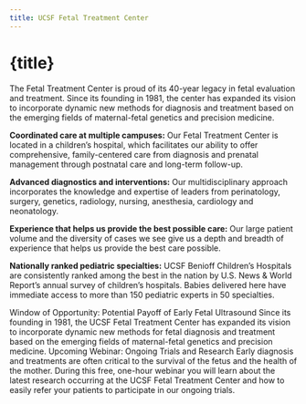 ```yaml
---
title: UCSF Fetal Treatment Center
---
```


# {title}

The Fetal Treatment Center is proud of its 40-year legacy in fetal evaluation and treatment. Since its founding in 1981, the center has expanded its vision to incorporate dynamic new methods for diagnosis and treatment based on the emerging fields of maternal-fetal genetics and precision medicine.

**Coordinated care at multiple campuses:** Our Fetal Treatment Center is located in a children’s hospital, which facilitates our ability to offer comprehensive, family-centered care from diagnosis and prenatal management through postnatal care and long-term follow-up.

**Advanced diagnostics and interventions:** Our multidisciplinary approach incorporates the knowledge and expertise of leaders from perinatology, surgery, genetics, radiology, nursing, anesthesia, cardiology and neonatology.

**Experience that helps us provide the best possible care:** Our large patient volume and the diversity of cases we see give us a depth and breadth of experience that helps us provide the best care possible.

**Nationally ranked pediatric specialties:** UCSF Benioff Children’s Hospitals are consistently ranked among the best in the nation by U.S. News & World Report’s annual survey of children’s hospitals. Babies delivered here have immediate access to more than 150 pediatric experts in 50 specialties.

<PromoCard Section={EarlyUltrasound} on:promoCardClick imgSrc="/images/anita-and-patient-ultrasound.jpg">
    <span slot="title">Window of Opportunity: Potential Payoff of Early Fetal Ultrasound</span>
    <span slot="description">Since its founding in 1981, the UCSF Fetal Treatment Center has expanded its vision to incorporate dynamic new methods for fetal diagnosis and treatment based on the emerging fields of maternal-fetal genetics and precision medicine.</span>
</PromoCard>
<PromoCard Section={TrailsAndResearchWebinar} on:promoCardClick imgSrc="/images/ultrasound.png">
    <span slot="title">Upcoming Webinar: Ongoing Trials and Research</span>
    <span slot="description">Early diagnosis and treatments are often critical to the survival of the fetus and the health of the mother. During this free, one-hour webinar you will learn about the latest research occurring at the UCSF Fetal Treatment Center and how to easily refer your patients to participate in our ongoing trials.</span>
</PromoCard>

<script>
    import SectionLink from "../components/SectionLink.svelte"
    import PromoCard from "../components/PromoCard.svelte"
    import EarlyUltrasound from "../content/EarlyUltrasound.md"
    import TrailsAndResearchWebinar from "../content/TrialsAndResearchWebinar.md"
</script>
